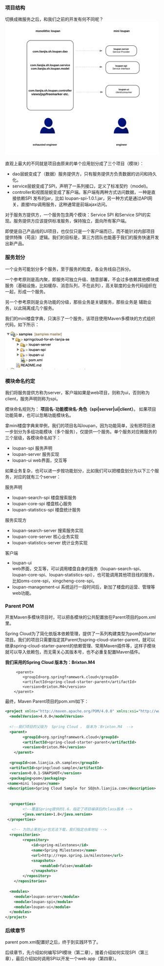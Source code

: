 ### 项目结构
切换成微服务之后，和我们之前的开发有何不同呢？
![代码架构对照图](https://raw.githubusercontent.com/bookdao/books/master/springcloud-for-sh-lianjia-se/parts/chapter1/images/code-arch-comp.png)

直观上最大的不同就是项目由原来的单个应用划分成了三个项目（模块）：

* dao层蜕变成了（数据）服务提供方，只有服务提供方负责数据的访问和持久化。
* service层蜕变成了SPI，声明了一系列接口，定义了标准契约（model)。
* controller和视图层蜕变成了客户端。客户端有两种方式访问数据，一种是直接依赖SPI 发布的jar，比如 loupan-spi-1.0.1.jar，另一种方式是通过API网关，直接http调用服务，这种通常是前端ajax访问。

对于服务方提供方，一个服务包含两个模块：Service SPI 和Service SPI的实现。服务提供方应该提供标准服务，保持独立，面向所有客户端。

即使是自己产品线的UI项目，也仅仅只是一个客户端而已，而不能针对内部项目提供特殊（苟且）逻辑。我们的目标是，第三方团队也能基于我们的服务快速开发出新产品。

### 服务划分
一个业务可能划分多个服务，至于服务的粒度，各业务线自己拆分。

一个参考原则是高内聚，即服务可独立升级、随意部署，不会过多依赖其他模块或服务（基础设施，比如缓存、消息队列，不在此列），高关联度的业务代码组织在一起，形成一个服务。

另一个参考原则是业务功能的分级，那些业务是关键服务，那些业务是
辅助业务，以此隔离成几个服务。



我们的mini楼盘字典，只演示了一个服务，该项目使用Maven多模块的方式组织代码，如下所示：

![楼盘字典模块图](https://raw.githubusercontent.com/bookdao/books/master/springcloud-for-sh-lianjia-se/parts/chapter1/images/project-modules.png)

### 模块命名约定
我们将服务提供方称为server，客户端如果是web项目，则称为ui，否则称为client，服务声明则称为spi。

模块命名规则为： **项目名**-**功能模块名**-**角色（spi|server|ui|client）**。
如果项目功能简单，也可以忽略功能模块名。

拿mini楼盘字典来举例，我们的项目名叫loupan，因为功能简单，没有把项目进一步划分为多组功能模块（多个服务），仅提供一个服务。单个服务对应微服务的三个层级，各模块命名如下：

* loupan-spi  服务声明
* loupan-server 服务实现
* loupan-ui  web界面，交互等

如果业务复杂，也可以进一步按功能划分，比如我们可以把楼盘划分为以下三个服务，对应的就有三个server：
  
服务声明

* loupan-search-spi        楼盘搜索服务
* loupan-core-spi          楼盘核心服务
* loupan-statistics-spi    楼盘统计服务

服务实现方

* loupan-search-server     搜索服务实现
* loupan-core-server       核心业务实现
* loupan-statistics-server 统计业务实现

客户端

* loupan-ui    
	web界面，交互等，可以调用楼盘自身的服务（loupan-search-spi、loupan-core-spi、loupan-statistics-spi），也可能调用其他项目线的服务，比如oms-core-spi，xingcheng-core-spi。
* loupan-management-ui 系统运行一段时间后，新加了楼盘的运营、管理等web功能。


### Parent POM
开发Maven多模块项目时，可以把各模块的公共配置放在Parent项目的pom.xml里。

Spring Cloud为了简化依版本依赖管理，提供了一系列构建类型为pom的starter项目。我们的项目只需要指定其Parent为spring-cloud-starter-parent，就可以继承spring-cloud-starter-parent的依赖管理、常用Maven插件等，这样子模块就可以导入依赖包，而无需关心其版本号，也不必重复配置Maven插件。

**我们采用的Spring Cloud 版本为：Brixton.M4**

```
     <parent>
		<groupId>org.springframework.cloud</groupId>
		<artifactId>spring-cloud-starter-parent</artifactId>
		<version>Brixton.M4</version>
	</parent>
```

最终，Maven Parent项目的pom.xml如下：

```xml
<project xmlns="http://maven.apache.org/POM/4.0.0" xmlns:xsi="http://www.w3.org/2001/XMLSchema-instance" xsi:schemaLocation="http://maven.apache.org/POM/4.0.0 http://maven.apache.org/xsd/maven-4.0.0.xsd">
  <modelVersion>4.0.0</modelVersion>
  
  <!--我们项目的父级为  Spring Cloud ， 版本为：Brixton.M4  -->
  <parent>
		<groupId>org.springframework.cloud</groupId>
		<artifactId>spring-cloud-starter-parent</artifactId>
		<version>Brixton.M4</version>
	</parent>
	
  <groupId>com.lianjia.sh.samples</groupId>
  <artifactId>springcloud-sample</artifactId>
  <version>0.0.1-SNAPSHOT</version>
  <packaging>pom</packaging>
 <name>mini loupan</name>
 <description>Spring Cloud Sample for SE@sh.lianjia.com</description>
  
  
  <properties>
		<!--覆盖Spring提供的1.6，指定了项目编译后的class版本 -->
		<java.version>1.8</java.version>
 </properties>
 
   <!-- 为防止某些jar包无法下载，我们指定仓库地址 -->
  <repositories>
		<repository>
			<id>spring-milestones</id>
			<name>Spring Milestones</name>
			<url>http://repo.spring.io/milestone</url>
			<snapshots>
				<enabled>false</enabled>
			</snapshots>
		</repository>
	</repositories>
  
  <modules>
  	<module>loupan-server</module>
  	<module>loupan-spi</module>
  	<module>loupan-ui</module>
  </modules>
</project>

```


### 后续章节
parent pom.xml配置好之后，终于到实践环节了。

后续章节，先介绍如何编写SPI模块（第二章），接着介绍如何实现SPI（第三章），最后介绍如何调用SPI以开发一个web app（第四章）。




